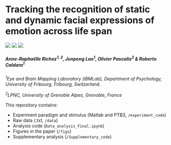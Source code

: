 # Tracking the recognition of static and dynamic facial expressions of emotion across life span
![](https://img.shields.io/badge/Materials-Public-green.svg) ![](https://img.shields.io/badge/Data-Public-green.svg) ![](https://img.shields.io/badge/Analysis-Public-green.svg) 

##### Anne-Raphaëlle Richoz<sup>1, 2</sup>, Junpeng Lao<sup>1</sup>, Olivier Pascalis<sup>2</sup> & Roberto Caldara<sup>1</sup>

_<sup>1</sup>Eye and Brain Mapping Laboratory (iBMLab), Department of Psychology, University of Fribourg, Fribourg, Switzerland._

_<sup>2</sup>LPNC, University of Grenoble Alpes, Grenoble, France_



This repository contains:
* Experiment paradigm and stimulus (Matlab and PTB3, `/experiment_code`)
* Raw data (.txt, `/data`)
* Analysis code (`Data_analysis_Final.ipynb`)
* Figures in the paper (`/figs`)
* Supplementary analysis (`/Supplementary_code`)
